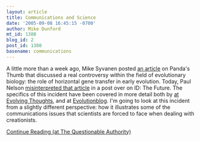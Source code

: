 ```yaml
---
layout: article
title: Communications and Science
date: '2005-09-08 16:45:15 -0700'
author: Mike Dunford
mt_id: 1380
blog_id: 2
post_id: 1380
basename: communications
---
```

A little more than a week ago, Mike Syvanen posted [an article](/archives/2005/08/the-last-univer.html) on Panda's Thumb that discussed a real controversy within the field of evolutionary biology: the role of horizontal gene transfer in early evolution. Today, Paul Nelson [misinterpreted that article](http://www.idthefuture.com/index.php?p=734&amp;more=1&amp;amp;c=1&amp;tb=1&amp;amp;pb=1#more734) in a post over on ID: The Future. The specifics of this incident have been covered in more detail both by [at Evolving Thoughts](http://evolvethought.blogspot.com/2005/09/crossing-line-hgt-and-paul-nelson.html), and at [Evolutionblog](http://evolutionblog.blogspot.com/2005/09/nelson-on-monneynisbet.html).   I'm going to look at this incident from a slightly different perspective: how it illustrates some of the communications issues that scientists are forced to face when dealing with creationists. 

[Continue Reading (at The Questionable Authority)](http://thequestionableauthority.blogspot.com/2005/09/communications-and-science.html)
